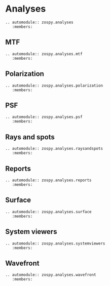 # Analyses

```{eval-rst}
.. automodule:: zospy.analyses
   :members:
```

## MTF

```{eval-rst}
.. automodule:: zospy.analyses.mtf
   :members:
```

## Polarization

```{eval-rst}
.. automodule:: zospy.analyses.polarization
   :members:
```

## PSF

```{eval-rst}
.. automodule:: zospy.analyses.psf
   :members:
```

## Rays and spots

```{eval-rst}
.. automodule:: zospy.analyses.raysandspots
   :members:
```

## Reports

```{eval-rst}
.. automodule:: zospy.analyses.reports
   :members:
```

## Surface

```{eval-rst}
.. automodule:: zospy.analyses.surface
   :members:
```

## System viewers

```{eval-rst}
.. automodule:: zospy.analyses.systemviewers
   :members:
```

## Wavefront

```{eval-rst}
.. automodule:: zospy.analyses.wavefront
   :members:
```